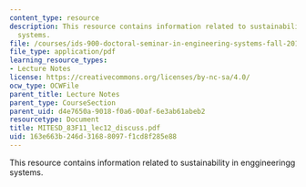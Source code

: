 ```yaml
---
content_type: resource
description: This resource contains information related to sustainability in enggineeringg
  systems.
file: /courses/ids-900-doctoral-seminar-in-engineering-systems-fall-2011/163e663b246d31688097f1cd8f285e88_MITESD_83F11_lec12_discuss.pdf
file_type: application/pdf
learning_resource_types:
- Lecture Notes
license: https://creativecommons.org/licenses/by-nc-sa/4.0/
ocw_type: OCWFile
parent_title: Lecture Notes
parent_type: CourseSection
parent_uid: d4e7650a-9018-f0a6-00af-6e3ab61abeb2
resourcetype: Document
title: MITESD_83F11_lec12_discuss.pdf
uid: 163e663b-246d-3168-8097-f1cd8f285e88
---
```

This resource contains information related to sustainability in enggineeringg systems.